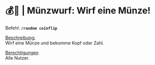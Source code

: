 # 💰🔄 | Münzwurf: Wirf eine Münze!

Befehl: **`/random coinflip`**

<u>Beschreibung:</u>  
 Wirf eine Münze und bekomme Kopf oder Zahl.

<u>Berechtigungen</u>  
 Alle Nutzer.